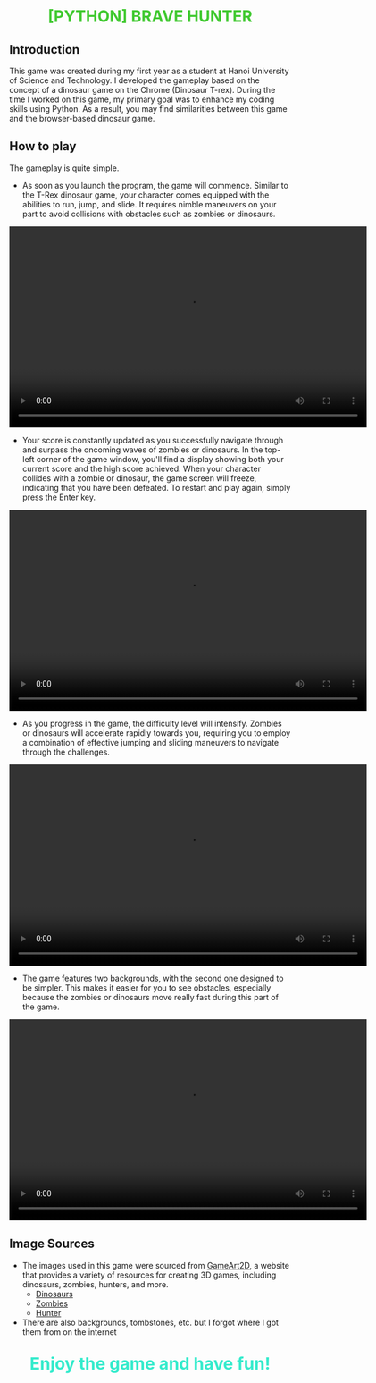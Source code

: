 <h1 align = "center" style="color : #40c930;">[PYTHON] BRAVE HUNTER</h1>

## Introduction
This game was created during my first year as a student at Hanoi University of Science and Technology. I developed the gameplay based on the concept of a dinosaur game on the Chrome (Dinosaur T-rex). During the time I worked on this game, my primary goal was to enhance my coding skills using Python. As a result, you may find similarities between this game and the browser-based dinosaur game.

## How to play
The gameplay is quite simple.
* As soon as you launch the program, the game will commence. Similar to the T-Rex dinosaur game, your character comes equipped with the abilities to run, jump, and slide. It requires nimble maneuvers on your part to avoid collisions with obstacles such as zombies or dinosaurs.
<div style="text-align: center;">
  <video width="640" height="360" controls style="margin: auto;">
    <source src="assets/screenshorts/start.mp4" type="video/mp4">
    Your browser does not support the video tag.
  </video>
</div>

* Your score is constantly updated as you successfully navigate through and surpass the oncoming waves of zombies or dinosaurs. In the top-left corner of the game window, you'll find a display showing both your current score and the high score achieved.
When your character collides with a zombie or dinosaur, the game screen will freeze, indicating that you have been defeated. To restart and play again, simply press the Enter key.
<div style="text-align: center;">
  <video width="640" height="360" controls style="margin: auto;">
    <source src="assets/screenshorts/score_playagain.mp4" type="video/mp4">
    Your browser does not support the video tag.
  </video>
</div>

* As you progress in the game, the difficulty level will intensify. Zombies or dinosaurs will accelerate rapidly towards you, requiring you to employ a combination of effective jumping and sliding maneuvers to navigate through the challenges.
<div style="text-align: center;">
  <video width="640" height="360" controls style="margin: auto;">
    <source src="assets/screenshorts/jump_slide.mp4" type="video/mp4">
    Your browser does not support the video tag.
  </video>
</div>

* The game features two backgrounds, with the second one designed to be simpler. This makes it easier for you to see obstacles, especially because the zombies or dinosaurs move really fast during this part of the game.
<div style="text-align: center;">
  <video width="640" height="360" controls style="margin: auto;">
    <source src="assets/screenshorts/bg2.mp4" type="video/mp4">
    Your browser does not support the video tag.
  </video>
</div>

## Image Sources 
* The images used in this game were sourced from [GameArt2D](https://www.gameart2d.com/freebies.html), a website that provides a variety of resources for creating 3D games, including dinosaurs, zombies, hunters, and more.
    * [Dinosaurs](https://www.gameart2d.com/free-dino-sprites.html)
    * [Zombies](https://www.gameart2d.com/the-zombies-free-sprites.html)
    * [Hunter](https://www.gameart2d.com/temple-run---free-sprites.html)
* There are also backgrounds, tombstones, etc. but I forgot where I got them from on the internet
##
<p align = "center" style = "font-size : 30px; color : #34ebcc">
  <b>Enjoy the game and have fun!</b>
</p>
